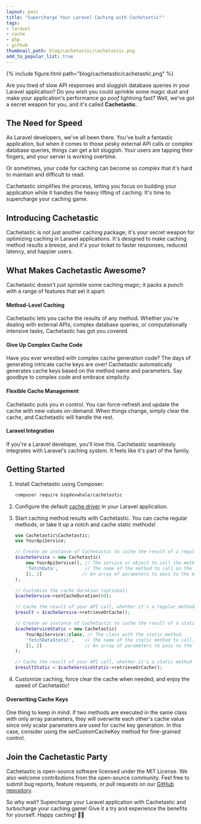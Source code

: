 ```yaml
---
layout: post
title: "Supercharge Your Laravel Caching with Cachetastic!"
tags:
- laravel
- cache
- php
- github
thumbnail_path: blog/cachetastic/cachetastic.png
add_to_popular_list: true
---
```


{% include figure.html path="blog/cachetastic/cachetastic.png" %}

Are you tired of slow API responses and sluggish database queries in your Laravel application? 
Do you wish you could sprinkle some magic dust and make your application's performance go 
*poof* lightning fast? Well, we've got a secret weapon for you, and it's called **Cachetastic**.

## The Need for Speed

As Laravel developers, we've all been there. You've built a fantastic application, but when it comes to 
those pesky external API calls or complex database queries, things can get a bit sluggish. 
Your users are tapping their fingers, and your server is working overtime. 

Or sometimes, your code for caching can become so complex that 
it's hard to maintain and difficult to read. 

Cachetastic simplifies the process, letting you focus on 
building your application while it handles the heavy lifting of caching. It's time to supercharge your caching game.

## Introducing Cachetastic

Cachetastic is not just another caching package; it's your secret weapon for optimizing caching in Laravel applications. 
It's designed to make caching method results a breeze, and it's your ticket to faster responses, reduced latency, and 
happier users.

## What Makes Cachetastic Awesome?

Cachetastic doesn't just sprinkle some caching magic; it packs a punch with a range of features that set it apart:

#### Method-Level Caching

Cachetastic lets you cache the results of any method. Whether you're dealing with external APIs, 
complex database queries, or computationally intensive tasks, Cachetastic has got you covered.

#### Give Up Complex Cache Code

Have you ever wrestled with complex cache generation code? The days of generating intricate cache keys are over! 
Cachetastic automatically generates cache keys based on the method name and parameters. 
Say goodbye to complex code and embrace simplicity.

#### Flexible Cache Management

Cachetastic puts you in control. You can force-refresh and update the cache with new values on-demand. When things change, 
simply clear the cache, and Cachetastic will handle the rest.

#### Laravel Integration

If you're a Laravel developer, you'll love this. Cachetastic seamlessly integrates with Laravel's caching system. 
It feels like it's part of the family.

## Getting Started

1. Install Cachetastic using Composer:
    ``` bash
    composer require bigdevwhale/cachetastic
    ```

2. Configure the default [cache driver](https://laravel.com/docs/10.x/cache) in your Laravel application.
3. Start caching method results with Cachetastic. You can cache regular methods, or take it up a notch and cache static methods!
    ``` php
    use Cachetastic\Cachetastic;
    use YourApiService;
   
    // Create an instance of Cachetastic to cache the result of a regular method
    $cacheService = new Cachetastic(
        new YourApiService(), // The service or object to call the method on.
        'fetchData',          // The name of the method to call on the service.
        [1, 2]               // An array of parameters to pass to the method.
    );
   
    // Customize the cache duration (optional)
    $cacheService->setCacheDuration(60);
   
    // Cache the result of your API call, whether it's a regular method
    $result = $cacheService->retrieveOrCache();
   
    // Create an instance of Cachetastic to cache the result of a static method
    $cacheServiceStatic = new Cachetastic(
        YourApiService::class, // The class with the static method.
        'fetchDataStatic',    // The name of the static method to call.
        [1, 2]                // An array of parameters to pass to the static method.
    );
   
    // Cache the result of your API call, whether it's a static method
    $resultStatic = $cacheServiceStatic->retrieveOrCache();
    ```
4. Customize caching, force clear the cache when needed, and enjoy the speed of Cachetastic!
#### Overwriting Cache Keys

One thing to keep in mind: if two methods are executed in the same class with only array parameters, 
they will overwrite each other's cache value since only scalar parameters are used for cache key generation. 
In this case, consider using the setCustomCacheKey method for fine-grained control.

## Join the Cachetastic Party
Cachetastic is open-source software licensed under the MIT License. We also welcome contributions from the open-source community. 
Feel free to submit bug reports, feature requests, or pull requests on our [GitHub repository](https://github.com/bigdevwhale/cachetastic).

So why wait? Supercharge your Laravel application with Cachetastic and turbocharge your caching game! 
Give it a try and experience the benefits for yourself. Happy caching! 💨✨

